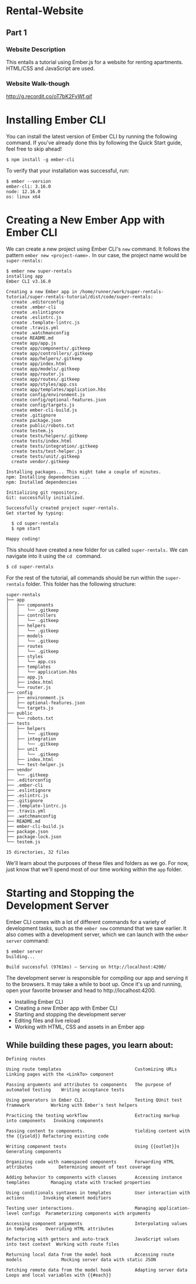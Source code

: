 # Rental-Website

## Part 1

### Website Description
This entails a tutorial using Ember.js for a website for renting apartments. HTML/CSS and JavaScript are used.

### Website Walk-though
http://g.recordit.co/oT7bK2FyWf.gif

# Installing Ember CLI

You can install the latest version of Ember CLI by running the following command. If you've already done this by following the Quick Start guide, feel free to skip ahead!

```
$ npm install -g ember-cli
```

To verify that your installation was successful, run:

```
$ ember --version
ember-cli: 3.16.0
node: 12.16.0
os: linux x64
```

# Creating a New Ember App with Ember CLI

We can create a new project using Ember CLI's ```new``` command. It follows the pattern ```ember new <project-name>.``` In our case, the project name would be ```super-rentals:```


```
$ ember new super-rentals
installing app
Ember CLI v3.16.0

Creating a new Ember app in /home/runner/work/super-rentals-tutorial/super-rentals-tutorial/dist/code/super-rentals:
  create .editorconfig
  create .ember-cli
  create .eslintignore
  create .eslintrc.js
  create .template-lintrc.js
  create .travis.yml
  create .watchmanconfig
  create README.md
  create app/app.js
  create app/components/.gitkeep
  create app/controllers/.gitkeep
  create app/helpers/.gitkeep
  create app/index.html
  create app/models/.gitkeep
  create app/router.js
  create app/routes/.gitkeep
  create app/styles/app.css
  create app/templates/application.hbs
  create config/environment.js
  create config/optional-features.json
  create config/targets.js
  create ember-cli-build.js
  create .gitignore
  create package.json
  create public/robots.txt
  create testem.js
  create tests/helpers/.gitkeep
  create tests/index.html
  create tests/integration/.gitkeep
  create tests/test-helper.js
  create tests/unit/.gitkeep
  create vendor/.gitkeep

Installing packages... This might take a couple of minutes.
npm: Installing dependencies ...
npm: Installed dependencies

Initializing git repository.
Git: successfully initialized.

Successfully created project super-rentals.
Get started by typing:

  $ cd super-rentals
  $ npm start

Happy coding!
```

This should have created a new folder for us called ```super-rentals.``` We can navigate into it using the ```cd ``` command.

```$ cd super-rentals```

For the rest of the tutorial, all commands should be run within the ```super-rentals``` folder. This folder has the following structure:
```
super-rentals
├── app
│   ├── components
│   │   └── .gitkeep
│   ├── controllers
│   │   └── .gitkeep
│   ├── helpers
│   │   └── .gitkeep
│   ├── models
│   │   └── .gitkeep
│   ├── routes
│   │   └── .gitkeep
│   ├── styles
│   │   └── app.css
│   ├── templates
│   │   └── application.hbs
│   ├── app.js
│   ├── index.html
│   └── router.js
├── config
│   ├── environment.js
│   ├── optional-features.json
│   └── targets.js
├── public
│   └── robots.txt
├── tests
│   ├── helpers
│   │   └── .gitkeep
│   ├── integration
│   │   └── .gitkeep
│   ├── unit
│   │   └── .gitkeep
│   ├── index.html
│   └── test-helper.js
├── vendor
│   └── .gitkeep
├── .editorconfig
├── .ember-cli
├── .eslintignore
├── .eslintrc.js
├── .gitignore
├── .template-lintrc.js
├── .travis.yml
├── .watchmanconfig
├── README.md
├── ember-cli-build.js
├── package.json
├── package-lock.json
└── testem.js

15 directories, 32 files
```

We'll learn about the purposes of these files and folders as we go. For now, just know that we'll spend most of our time working within the ```app``` folder.

# Starting and Stopping the Development Server
Ember CLI comes with a lot of different commands for a variety of development tasks, such as the ```ember new``` command that we saw earlier. It also comes with a development server, which we can launch with the ```ember server``` command:

```
$ ember server
building...

Build successful (9761ms) – Serving on http://localhost:4200/
```

The development server is responsible for compiling our app and serving it to the browsers. It may take a while to boot up. Once it's up and running, open your favorite browser and head to http://localhost:4200.

<ul>
  <li>
Installing Ember CLI <li>
Creating a new Ember app with Ember CLI <li>
Starting and stopping the development server <li>
Editing files and live reload <li>
Working with HTML, CSS and assets in an Ember app </ul>

## While building these pages, you learn about:

```
Defining routes

Using route templates                            Customizing URLs                    Linking pages with the <LinkTo> component

Passing arguments and attributes to components   The purpose of automated testing    Writing acceptance tests

Using generators in Ember CLI.                   Testing QUnit test framework        Working with Ember's test helpers

Practicing the testing workflow                  Extracting markup into components   Invoking components

Passing content to components.                   Yielding content with the {{yield}} Refactoring existing code 

Writing component tests                          Using {{outlet}}s                   Generating components

Organizing code with namespaced components       Forwarding HTML attributes          Determining amount of test coverage

Adding behavior to components with classes       Accessing instance templates        Managing state with tracked properties

Using conditionals syntaxes in templates         User interaction with actions       Invoking element modifiers

Testing user interactions.                       Managing application-level configs  Parameterizing components with arguments 

Accessing component arguments                    Interpolating values in templates   Overriding HTML attributes 

Refactoring with getters and auto-track          JavaScript values into test context  Working with route files

Returning local data from the model hook         Accessing route models               Mocking server data with static JSON  

Fetching remote data from the model hook         Adapting server data                 Loops and local variables with {{#each}}

```
